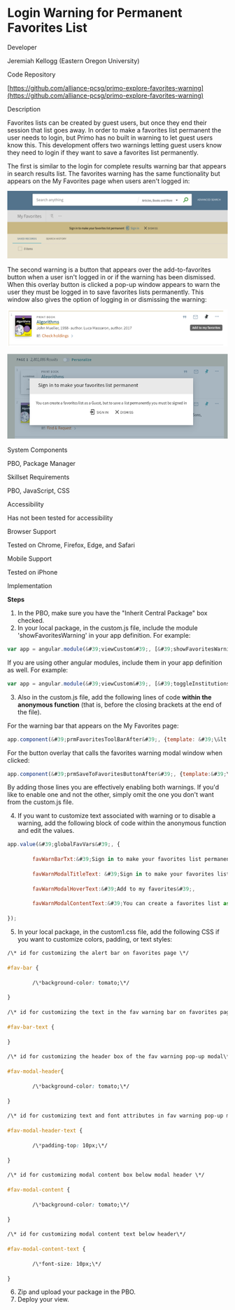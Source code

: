 #
# Login Warning for Permanent Favorites List

Developer

Jeremiah Kellogg (Eastern Oregon University)

Code Repository

[https://github.com/alliance-pcsg/primo-explore-favorites-warning](https://github.com/alliance-pcsg/primo-explore-favorites-warning)

Description

Favorites lists can be created by guest users, but once they end their session that list goes away.  In order to make a favorites list permanent the user needs to login, but Primo has no built in warning to let guest users know this.  This development offers two warnings letting guest users know they need to login if they want to save a favorites list permanently.

The first is similar to the login for complete results warning bar that appears in search results list.  The favorites warning has the same functionality but appears on the My Favorites page when users aren&#39;t logged in:

![warning bar](./screenshots/FavBar.png)

The second warning is a button that appears over the add-to-favorites button when a user isn&#39;t logged in or if the warning has been dismissed.  When this overlay button is clicked a pop-up window appears to warn the user they must be logged in to save favorites lists permanently.  This window also gives the option of logging in or dismissing the warning:

![Brief record pin icon](./screenshots/pinHover.png)

![Modal display](./screenshots/favModal.png)

System Components

PBO, Package Manager

Skillset Requirements

PBO, JavaScript, CSS

Accessibility

Has not been tested for accessibility

Browser Support

Tested on Chrome, Firefox, Edge, and Safari

Mobile Support

Tested on iPhone

Implementation

**Steps**

1. In the PBO, make sure you have the &quot;Inherit Central Package&quot; box checked.
2. In your local package, in the custom.js file, include the module &#39;showFavoritesWarning&#39; in your app definition. For example:

```js
var app = angular.module(&#39;viewCustom&#39;, [&#39;showFavoritesWarning&#39;]);
```

If you are using other angular modules, include them in your app definition as well. For example:

```js
var app = angular.module(&#39;viewCustom&#39;, [&#39;toggleInstitutions&#39;, &#39;showFavoritesWarning&#39;]);
```

3. Also in the custom.js file, add the following lines of code **within the anonymous function** (that is, before the closing brackets at the end of the file).

For the warning bar that appears on the My Favorites page:

```js
app.component(&#39;prmFavoritesToolBarAfter&#39;, {template: &#39;\&lt;show-favorites-warning /\&gt;&#39; });
```

For the button overlay that calls the favorites warning modal window when clicked:

```js
app.component(&#39;prmSaveToFavoritesButtonAfter&#39;, {template:&#39;\&lt;fav-overlay /\&gt;&#39;});
```

By adding those lines you are effectively enabling both warnings.  If you&#39;d like to enable one and not the other, simply omit the one you don&#39;t want from the custom.js file.

4. If you want to customize text associated with warning or to disable a warning, add the following block of code within the anonymous function and edit the values.

```js
app.value(&#39;globalFavVars&#39;, {

        favWarnBarTxt:&#39;Sign in to make your favorites list permanent&#39;,

        favWarnModalTitleText: &#39;Sign in to make your favorites list permanent&#39;,

        favWarnModalHoverText:&#39;Add to my favorites&#39;,

        favWarnModalContentText:&#39;You can create a favorites list as a Guest, but to save a list permanently you must be signed in&#39;,

});
```

5. In your local package, in the custom1.css file, add the following CSS if you want to customize colors, padding, or text styles:

```css
/\* id for customizing the alert bar on favorites page \*/

#fav-bar {

        /\*background-color: tomato;\*/

}

/\* id for customizing the text in the fav warning bar on favorites page\*/

#fav-bar-text {

}

/\* id for customizing the header box of the fav warning pop-up modal\*/

#fav-modal-header{

        /\*background-color: tomato;\*/

}

/\* id for customizing text and font attributes in fav warning pop-up modal header\*/

#fav-modal-header-text {

        /\*padding-top: 10px;\*/

}

/\* id for customizing modal content box below modal header \*/

#fav-modal-content {

        /\*background-color: tomato;\*/

}

/\* id for customizing modal content text below header\*/

#fav-modal-content-text {

        /\*font-size: 10px;\*/

}
```
6. Zip and upload your package in the PBO.
7. Deploy your view.
